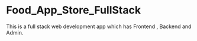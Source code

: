 # Food_App_Store_FullStack
This is a full stack web development app which has Frontend , Backend  and Admin.

